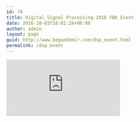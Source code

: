 ```yaml
---
id: 74
title: Digital Signal Processing-2016 FBK Event
date: 2016-10-03T18:01:24+00:00
author: admin
layout: page
guid: http://www.begumdemir.com/dsp_event.html
permalink: /dsp_event
---
```

<iframe src="http://www.zaferkiziltoprak.com/begumdemir/dsp_event/" frameborder=0></iframe>